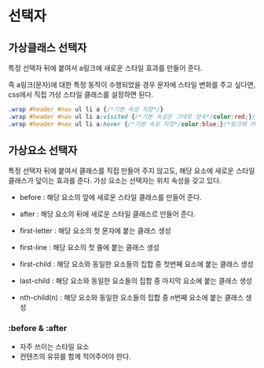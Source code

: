 # 선택자





## 가상클래스 선택자

특정 선택자 뒤에 붙여서  a링크에 새로운 스타일 효과를 만들어 준다.

즉 a링크(문자)에 대한 특정 동작이 수행되었을 경우 문자에 스타일 변화를 주고 싶다면, css에서 직접 가상 스타일 클래스를 설정하면 된다.

```css
.wrap #header #nav ul li a {/*기본 속성 지정*/}
.wrap #header #nav ul li a:visited {/*기본 속성은 그대로 상속*/color:red;}/*방문했던 페이지일 경우*/
.wrap #header #nav ul li a:hover {/*기본 속성 지정*/color:blue;}/*링크에 커서가 닿았을 경우*/

```



## 가상요소 선택자

특정 선택자 뒤에 붙여서 클래스를 직접 만들어 주지 않고도, 해당 요소에 새로운 스타일 클래스가 덮이는 효과를 준다. 가상 요소는 선택자는 위치 속성을 갖고 있다.

- before : 해당 요소의 앞에 새로운 스타일 클래스를 만들어 준다.

- after : 해당 요소의 뒤에 새로운 스타일 클래스르 만들어 준다.

- first-letter : 해당 요소의 첫 문자에 붙는 클래스 생성

- first-line : 해당 요소의 첫 줄에 붙는 클래스 생성

- first-child : 해당 요소와 동일한 요소들의 집합 중 첫번째 요소에 붙는 클래스 생성

- last-child :  해당 요소와 동일한 요소들의 집합 중 마지막 요소에 붙는 클래스 생성

- nth-child(n) :  해당 요소와 동일한 요소들의 집합 중 n번째 요소에 붙는 클래스 생성

  

### :before & :after

- 자주 쓰이는 스타일 요소
- 컨텐츠의 유뮤를 함께 적어주어야 한다.







